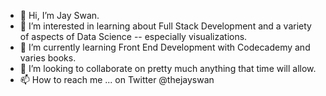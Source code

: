 - 👋 Hi, I’m Jay Swan.
- 👀 I’m interested in learning about Full Stack Development and a variety of aspects of Data Science -- especially visualizations.
- 🌱 I’m currently learning Front End Development with Codecademy and varies books.
- 💞️ I’m looking to collaborate on pretty much anything that time will allow.
- 📫 How to reach me ... on Twitter @thejayswan

<!---
thejayswan/thejayswan is a ✨ special ✨ repository because its `README.md` (this file) appears on your GitHub profile.
You can click the Preview link to take a look at your changes.
--->
